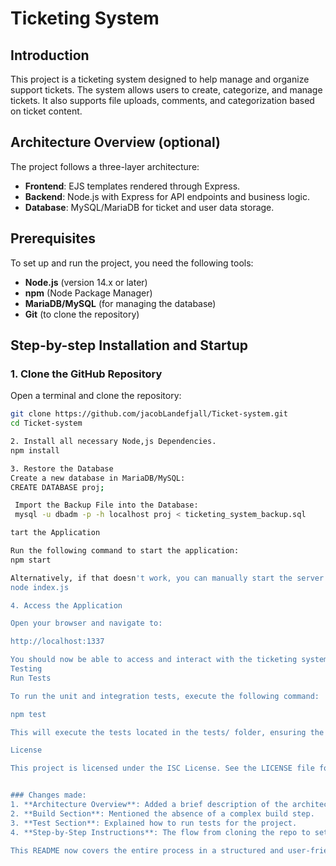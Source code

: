 # Ticketing System

## Introduction
This project is a ticketing system designed to help manage and organize support tickets. The system allows users to create, categorize, and manage tickets. It also supports file uploads, comments, and categorization based on ticket content.

## Architecture Overview (optional)
The project follows a three-layer architecture:
- **Frontend**: EJS templates rendered through Express.
- **Backend**: Node.js with Express for API endpoints and business logic.
- **Database**: MySQL/MariaDB for ticket and user data storage.

## Prerequisites
To set up and run the project, you need the following tools:
- **Node.js** (version 14.x or later)
- **npm** (Node Package Manager)
- **MariaDB/MySQL** (for managing the database)
- **Git** (to clone the repository)

## Step-by-step Installation and Startup

### 1. Clone the GitHub Repository

Open a terminal and clone the repository:

```bash
git clone https://github.com/jacobLandefjall/Ticket-system.git
cd Ticket-system

2. Install all necessary Node,js Dependencies.
npm install

3. Restore the Database
Create a new database in MariaDB/MySQL:
CREATE DATABASE proj;

 Import the Backup File into the Database:
 mysql -u dbadm -p -h localhost proj < ticketing_system_backup.sql

tart the Application

Run the following command to start the application:
npm start

Alternatively, if that doesn't work, you can manually start the server with:
node index.js

4. Access the Application

Open your browser and navigate to:

http://localhost:1337

You should now be able to access and interact with the ticketing system.
Testing
Run Tests

To run the unit and integration tests, execute the following command:

npm test

This will execute the tests located in the tests/ folder, ensuring the integrity of the system’s core functionalities.

License

This project is licensed under the ISC License. See the LICENSE file for more details.


### Changes made:
1. **Architecture Overview**: Added a brief description of the architecture and optional diagram placement.
2. **Build Section**: Mentioned the absence of a complex build step.
3. **Test Section**: Explained how to run tests for the project.
4. **Step-by-Step Instructions**: The flow from cloning the repo to setting up the environment variables, restoring the database, and starting the app has been clearly outlined.

This README now covers the entire process in a structured and user-friendly way.
